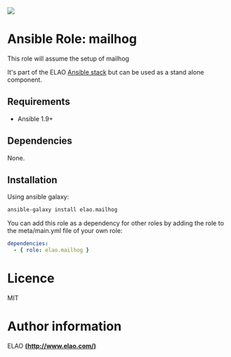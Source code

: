 <img src="http://www.elao.com/images/corpo/logo_red_small.png"/>

# Ansible Role: mailhog

This role will assume the setup of mailhog

It's part of the ELAO [Ansible stack](http://ansible.elao.com) but can be used as a stand alone component.

## Requirements

- Ansible 1.9+

## Dependencies

None.

## Installation

Using ansible galaxy:

```bash
ansible-galaxy install elao.mailhog
```
You can add this role as a dependency for other roles by adding the role to the meta/main.yml file of your own role:

```yaml
dependencies:
  - { role: elao.mailhog }
```

# Licence

MIT

# Author information

ELAO [**(http://www.elao.com/)**](http://www.elao.com)
